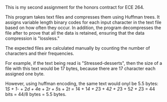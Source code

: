 This is my second assignment for the honors contract for ECE 264.

This program takes text files and compresses them using Huffman trees. It assigns variable length binary codes for each input character in the text file based on how often they occur. In addition, the program decompresses the file after to prove that all the data is retained, ensuring that the data compression is "lossless."

The expected files are calculated manually by counting the number of characters and their frequencies. 

For example, if the text being read is "Stressed-desserts", then the size of a file with this text would be 17 bytes, because there are 17 character each assigned one byte. 

However, using huffman encoding, the same text would onyl be 5.5 bytes: 1*S + 1*- + 2*d + 4*e + 2*r + 5*s + 2*t = 1*4 + 1*4 + 2*3 + 4*2 + 2*3 + 5*2 + 2*3 =  44 bits = 44/8 bytes = 5.5 bytes.

